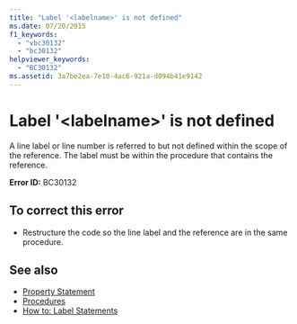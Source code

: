 ```yaml
---
title: "Label '<labelname>' is not defined"
ms.date: 07/20/2015
f1_keywords: 
  - "vbc30132"
  - "bc30132"
helpviewer_keywords: 
  - "BC30132"
ms.assetid: 3a7be2ea-7e10-4ac6-921a-d094b41e9142
---
```

# Label '\<labelname>' is not defined
A line label or line number is referred to but not defined within the scope of the reference. The label must be within the procedure that contains the reference.  
  
 **Error ID:** BC30132  
  
## To correct this error  
  
- Restructure the code so the line label and the reference are in the same procedure.  
  
## See also

- [Property Statement](../../visual-basic/language-reference/statements/property-statement.md)
- [Procedures](../../visual-basic/programming-guide/language-features/procedures/index.md)
- [How to: Label Statements](../../visual-basic/programming-guide/program-structure/how-to-label-statements.md)
